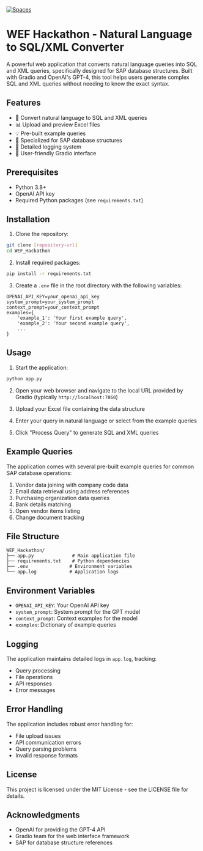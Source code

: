 
<a href="https://huggingface.co/spaces/Ashoka74/WEF_Hackathon_Group2/tree/main">
<img alt="Spaces" src="https://img.shields.io/badge/%F0%9F%A4%97%20Hugging%20Face-Spaces-blue">
</a>




# WEF Hackathon - Natural Language to SQL/XML Converter

A powerful web application that converts natural language queries into SQL and XML queries, specifically designed for SAP database structures. Built with Gradio and OpenAI's GPT-4, this tool helps users generate complex SQL and XML queries without needing to know the exact syntax.

## Features

- 🔄 Convert natural language to SQL and XML queries
- 📊 Upload and preview Excel files
- 💡 Pre-built example queries
- 🎯 Specialized for SAP database structures
- 📝 Detailed logging system
- 🚀 User-friendly Gradio interface

## Prerequisites

- Python 3.8+
- OpenAI API key
- Required Python packages (see `requirements.txt`)

## Installation

1. Clone the repository:
```bash
git clone [repository-url]
cd WEF_Hackathon
```

2. Install required packages:
```bash
pip install -r requirements.txt
```

3. Create a `.env` file in the root directory with the following variables:
```env
OPENAI_API_KEY=your_openai_api_key
system_prompt=your_system_prompt
context_prompt=your_context_prompt
examples={
    'example_1': 'Your first example query',
    'example_2': 'Your second example query',
    ...
}
```

## Usage

1. Start the application:
```bash
python app.py
```

2. Open your web browser and navigate to the local URL provided by Gradio (typically `http://localhost:7860`)

3. Upload your Excel file containing the data structure

4. Enter your query in natural language or select from the example queries

5. Click "Process Query" to generate SQL and XML queries

## Example Queries

The application comes with several pre-built example queries for common SAP database operations:

1. Vendor data joining with company code data
2. Email data retrieval using address references
3. Purchasing organization data queries
4. Bank details matching
5. Open vendor items listing
6. Change document tracking

## File Structure

```
WEF_Hackathon/
├── app.py              # Main application file
├── requirements.txt    # Python dependencies
├── .env               # Environment variables
└── app.log            # Application logs
```

## Environment Variables

- `OPENAI_API_KEY`: Your OpenAI API key
- `system_prompt`: System prompt for the GPT model
- `context_prompt`: Context examples for the model
- `examples`: Dictionary of example queries

## Logging

The application maintains detailed logs in `app.log`, tracking:
- Query processing
- File operations
- API responses
- Error messages

## Error Handling

The application includes robust error handling for:
- File upload issues
- API communication errors
- Query parsing problems
- Invalid response formats

## License

This project is licensed under the MIT License - see the LICENSE file for details.

## Acknowledgments

- OpenAI for providing the GPT-4 API
- Gradio team for the web interface framework
- SAP for database structure references
